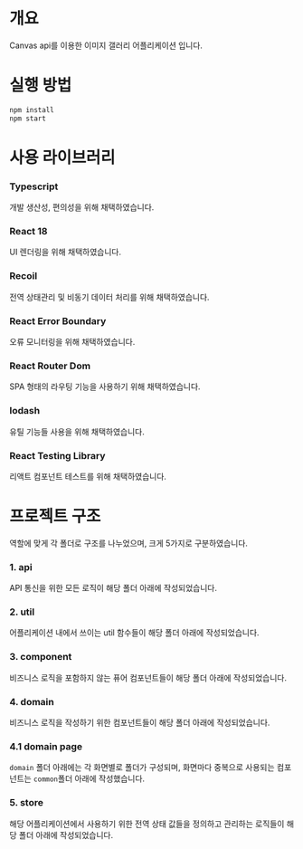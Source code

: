 # 개요
Canvas api를 이용한 이미지 갤러리 어플리케이션 입니다.

# 실행 방법
```bash
npm install
npm start
```

# 사용 라이브러리

### Typescript
개발 생산성, 편의성을 위해 채택하였습니다.

### React 18
UI 렌더링을 위해 채택하였습니다.

### Recoil
전역 상태관리 및 비동기 데이터 처리를 위해 채택하였습니다.

### React Error Boundary
오류 모니터링을 위해 채택하였습니다.

### React Router Dom
SPA 형태의 라우팅 기능을 사용하기 위해 채택하였습니다.

### lodash
유틸 기능들 사용을 위해 채택하였습니다.

### React Testing Library
리액트 컴포넌트 테스트를 위해 채택하였습니다.

# 프로젝트 구조
역할에 맞게 각 폴더로 구조를 나누었으며, 크게 5가지로 구분하였습니다.

### 1. api
API 통신을 위한 모든 로직이 해당 폴더 아래에 작성되었습니다.

### 2. util
어플리케이션 내에서 쓰이는 util 함수들이 해당 폴더 아래에 작성되었습니다.

### 3. component
비즈니스 로직을 포함하지 않는 퓨어 컴포넌트들이 해당 폴더 아래에 작성되었습니다.

### 4. domain
비즈니스 로직을 작성하기 위한 컴포넌트들이 해당 폴더 아래에 작성되었습니다.

### 4.1 domain page
`domain` 폴더 아래에는 각 화면별로 폴더가 구성되며, 화면마다 중복으로 사용되는 컴포넌트는 `common`폴더 아래에 작성했습니다.

### 5. store
해당 어플리케이션에서 사용하기 위한 전역 상태 값들을 정의하고 관리하는 로직들이 해당 폴더 아래에 작성되었습니다.
